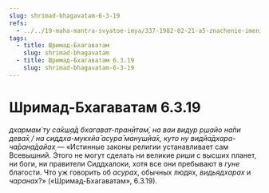 ```yaml
---
slug: shrimad-bhagavatam-6-3-19
refs:
  - ../../19-maha-mantra-svyatoe-imya/337-1982-02-21-a5-znachenie-imeni-rama-v-maha-mantre.md
tags:
  - title: Шримад-Бхагаватам
    slug: shrimad-bhagavatam
  - title: Шримад-Бхагаватам 6.3.19
    slug: shrimad-bhagavatam-6-3-19
---
```


# Шримад-Бхагаватам 6.3.19

*дхармам̇ ту са̄кш̣а̄д бхагават-пран̣ӣтам̇, на ваи видур р̣ш̣айо на̄пи дева̄х̣ / на сиддха-мукхйа̄ асура̄ мануш̣йа̄х̣, куто ну видйа̄дхара-ча̄ран̣а̄дайах̣* — «Истинные законы религии устанавливает сам Всевышний. Этого не могут сделать ни великие *риши* с высших планет, ни боги, ни правители Сиддхалоки, хотя все они пребывают в *гуне* благости. Что уж говорить об *асурах*, обычных людях, *видьядхарах* и *чаранах*?» («Шримад-Бхагаватам», 6.3.19).
